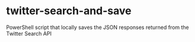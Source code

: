# twitter-search-and-save
PowerShell script that locally saves the JSON responses returned from the Twitter Search API
